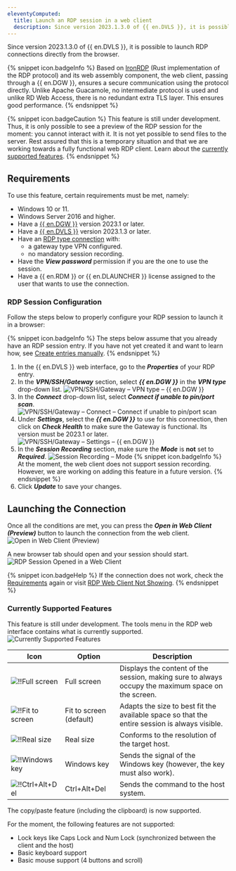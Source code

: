 ```yaml
---
eleventyComputed:
  title: Launch an RDP session in a web client
  description: Since version 2023.1.3.0 of {{ en.DVLS }}, it is possible to launch RDP connections directly from the browser.
---
```

Since version 2023.1.3.0 of {{ en.DVLS }}, it is possible to launch RDP connections directly from the browser.

{% snippet icon.badgeInfo %}
Based on [IronRDP](https://github.com/Devolutions/IronRDP) (Rust implementation of the RDP protocol) and its web assembly component, the web client, passing through a {{ en.DGW }}, ensures a secure communication using the protocol directly. Unlike Apache Guacamole, no intermediate protocol is used and unlike RD Web Access, there is no redundant extra TLS layer. This ensures good performance.
{% endsnippet %}

{% snippet icon.badgeCaution %}
This feature is still under development. Thus, it is only possible to see a preview of the RDP session for the moment: you cannot interact with it. It is not yet possible to send files to the server. Rest assured that this is a temporary situation and that we are working towards a fully functional web RDP client. Learn about the [currently supported features](#currently-supported-features).
{% endsnippet %}

## Requirements
To use this feature, certain requirements must be met, namely:
* Windows 10 or 11.
* Windows Server 2016 and higher.
* Have a [{{ en.DGW }}](/server/dgw/server-configuration/) version 2023.1 or later.
* Have a [{{ en.DVLS }}](/server/getting-started/installation/upgrade-server/) version 2023.1.3 or later.
* Have an [RDP type connection](#rdp-session-configuration) with:
    * a gateway type VPN configured.
    * no mandatory session recording.
* Have the ***View password*** permission if you are the one to use the session.
* Have a {{ en.RDM }} or {{ en.DLAUNCHER }} license assigned to the user that wants to use the connection.

### RDP Session Configuration
Follow the steps below to properly configure your RDP session to launch it in a browser:

{% snippet icon.badgeInfo %}
The steps below assume that you already have an RDP session entry. If you have not yet created it and want to learn how, see [Create entries manually](/server/web-interface/vault/entries/create-entries-manually/).
{% endsnippet %}

1. In the {{ en.DVLS }} web interface, go to the ***Properties*** of your RDP entry.
1. In the ***VPN/SSH/Gateway*** section, select ***{{ en.DGW }}*** in the ***VPN type*** drop-down list.
![VPN/SSH/Gateway – VPN type – {{ en.DGW }}](https://cdnweb.devolutions.net/docs/docs_en_kb_KB2220.png)
1. In the ***Connect*** drop-down list, select ***Connect if unable to pin/port scan***.
![VPN/SSH/Gateway – Connect – Connect if unable to pin/port scan](https://cdnweb.devolutions.net/docs/docs_en_kb_KB2221.png)
1. Under ***Settings***, select the ***{{ en.DGW }}*** to use for this connection, then click on ***Check Health*** to make sure the Gateway is functional. Its version must be 2023.1 or later.
![VPN/SSH/Gateway – Settings – {{ en.DGW }}](https://cdnweb.devolutions.net/docs/docs_en_kb_KB2222.png)
1. In the ***Session Recording*** section, make sure the ***Mode*** is **not** set to ***Required***.
![Session Recording – Mode](https://cdnweb.devolutions.net/docs/docs_en_kb_KB2223.png)
   {% snippet icon.badgeInfo %}
   At the moment, the web client does not support session recording. However, we are working on adding this feature in a future version.
   {% endsnippet %}
1. Click ***Update*** to save your changes.

## Launching the Connection
Once all the conditions are met, you can press the ***Open in Web Client (Preview)*** button to launch the connection from the web client.
![Open in Web Client (Preview)](https://cdnweb.devolutions.net/docs/docs_en_kb_KB2163.png)

A new browser tab should open and your session should start.
![RDP Session Opened in a Web Client](https://cdnweb.devolutions.net/docs/docs_en_kb_KB2224.png)

{% snippet icon.badgeHelp %}
If the connection does not work, check the [Requirements](#requirements) again or visit [RDP Web Client Not Showing](/kb/devolutions-gateway/troubleshooting-articles/rdp-web-client-not-showing/).
{% endsnippet %}

### Currently Supported Features
This feature is still under development. The tools menu in the RDP web interface contains what is currently supported.
![Currently Supported Features](https://cdnweb.devolutions.net/docs/docs_en_kb_KB2225.png)

| Icon                                                                                      | Option                  | Description |
|-------------------------------------------------------------------------------------------|-------------------------|-------------|
| ![!!Full screen](https://cdnweb.devolutions.net/docs/docs_en_kb_icons_fullscreen.png)    | Full screen             | Displays the content of the session, making sure to always occupy the maximum space on the screen. |
| ![!!Fit to screen](https://cdnweb.devolutions.net/docs/docs_en_kb_icons_smallscreen.png) | Fit to screen (default) | Adapts the size to best fit the available space so that the entire session is always visible. |
| ![!!Real size](https://cdnweb.devolutions.net/docs/docs_en_kb_icons_screen.png)          | Real size               | Conforms to the resolution of the target host. |
| ![!!Windows key](https://cdnweb.devolutions.net/docs/docs_en_kb_icons_windows.png)       | Windows key             | Sends the signal of the Windows key (however, the key must also work). |
| ![!!Ctrl+Alt+Del](https://cdnweb.devolutions.net/docs/docs_en_kb_icons_gear.png)         | Ctrl+Alt+Del            | Sends the command to the host system. |

The copy/paste feature (including the clipboard) is now supported.

For the moment, the following features are not supported:
* Lock keys like Caps Lock and Num Lock (synchronized between the client and the host)
* Basic keyboard support
* Basic mouse support (4 buttons and scroll)
